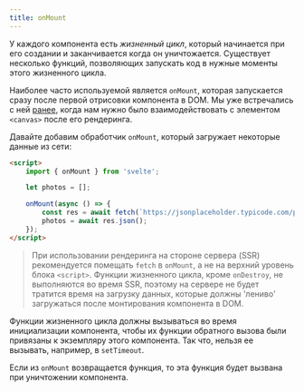 ```yaml
---
title: onMount
---
```


У каждого компонента есть *жизненный цикл*, который начинается при его создании и заканчивается когда он уничтожается. Существует несколько функций, позволяющих запускать код в нужные моменты этого жизненного цикла.

Наиболее часто используемой является `onMount`, которая запускается сразу после первой отрисовки компонента в DOM. Мы уже встречались с ней [ранее](tutorial/bind-this), когда нам нужно было взаимодействовать с элементом `<canvas>` после его рендеринга.

Давайте добавим обработчик `onMount`, который загружает некоторые данные из сети:

```html
<script>
	import { onMount } from 'svelte';

	let photos = [];

	onMount(async () => {
		const res = await fetch(`https://jsonplaceholder.typicode.com/photos?_limit=20`);
		photos = await res.json();
	});
</script>
```

> При использовании рендеринга на стороне сервера (SSR) рекомендуется помещать `fetch` в `onMount`, а не на верхний уровень блока `<script>`. Функции жизненного цикла, кроме `onDestroy`, не выполняются во время SSR, поэтому на сервере не будет тратится время на загрузку данных, которые должны 'лениво' загружаться  после монтирования компонента в DOM.

Функции жизненного цикла должны вызываться во время инициализации компонента, чтобы их функции обратного вызова были привязаны к экземпляру этого компонента. Так что, нельзя ее вызывать, например, в `setTimeout`.

Если из `onMount` возвращается функция, то эта функция будет вызвана при уничтожении компонента.